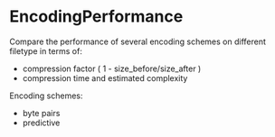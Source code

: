 # EncodingPerformance
Compare the performance of several encoding schemes on different filetype in terms of:
 - compression factor ( 1 - size_before/size_after )
 - compression time and estimated complexity
 
Encoding schemes:
 - byte pairs
 - predictive
 
